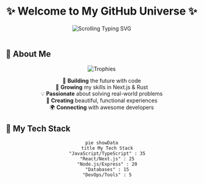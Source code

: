 # <div align="center">✨ Welcome to My GitHub Universe ✨</div>

<div align="center">
  <img src="https://readme-typing-svg.demolab.com?font=Fira+Code&size=26&duration=3000&pause=500&color=7F5AF0&vCenter=true&width=500&height=70&lines=;Hi+there%2C+I'm+[Your+Name]!;Scroll+down+to+explore+%E2%86%93;Full+Stack+Developer;Open+Source+Enthusiast;Problem+Solver;Tech+Innovator" alt="Scrolling Typing SVG" />
</div>

<br/>

## 🌌 About Me

<p align="center">
  <img src="https://github-profile-trophy.vercel.app/?username=yourusername&theme=dracula&row=1&column=7&margin-w=15&margin-h=15" alt="Trophies" />
</p>

<div align="center">
  
🔭 **Building** the future with code  
🌱 **Growing** my skills in Next.js & Rust  
💡 **Passionate** about solving real-world problems  
🎨 **Creating** beautiful, functional experiences  
🌍 **Connecting** with awesome developers  

</div>

## 🚀 My Tech Stack

<div align="center">
  
```mermaid
pie showData
    title My Tech Stack
    "JavaScript/TypeScript" : 35
    "React/Next.js" : 25
    "Node.js/Express" : 20
    "Databases" : 15
    "DevOps/Tools" : 5
